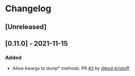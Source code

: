# Changelog

## [Unreleased]

## [0.11.0] - 2021-11-15

### Added

- Allow kwargs to dump\* methods. PR [#3](https://github.com/spraakbanken/json-streams-py/pull/3) by [@kod-kristoff](https://github.com/kod-kristoff).

